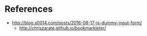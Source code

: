 

# References

+ <http://blog.s0014.com/posts/2016-08-17-js-dummy-input-form/>
  + <http://chriszarate.github.io/bookmarkleter/>